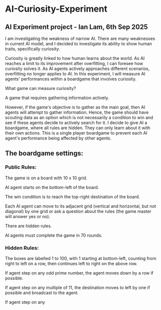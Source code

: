 # AI-Curiosity-Experiment

## AI Experiment project - Ian Lam, 6th Sep 2025

I am investigating the weakness of narrow AI. There are many weaknesses in current AI model, and I decided to investigate its ability to show human traits, specifically curiosity.

Curiosity is greatly linked to how human learns about the world. As AI reaches a limit to its improvement after overfitting, I can foresee how curiosity solves it. As AI agents actively approaches different scenarios, overfitting no longer applies to AI.
In this experiment, I will measure AI agents' performances within a boardgame that involves curiosity.

What game can measure curiosity?

A game that requires gathering information actively.

However, if the game's objective is to gather as the main goal, then AI agents will attempt to gather information. Hence, the game should have scouting data as an option which is not necessarily a condition to win and see if these agents decide to actively search for it.
I decide to give AI a boardgame, where all rules are hidden. They can only learn about it with their own actions. This is a single player boardgame to prevent each AI agent's performance being affected by other agents.


## The boardgame settings:

### Public Rules:

The game is on a board with 10 x 10 grid.

AI agent starts on the bottom-left of the board.

The win condition is to reach the top-right destination of the board.

Each AI agent can move to its adjacent grid (vertical and horizontal, but not diagonal) by one grid or ask a question about the rules (the game master will answer yes or no).

There are hidden rules.

AI agents must complete the game in 70 rounds.

### Hidden Rules:

The boxes are labelled 1 to 100, with 1 starting at bottom-left, counting from right to left on a row, then continues left to right on the above row.

If agent step on any odd prime number, the agent moves down by a row if possible.

If agent step on any multiple of 11, the destination moves to left by one if possible and broadcast to the agent.

If agent step on any 




